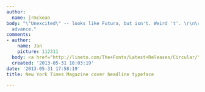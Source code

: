 ```yaml
---
author:
  name: jrmckean
body: "\"Unexcited\" -- looks like Futura, but isn't. Weird 't'. \r\n\r\nThanks in
  advance."
comments:
- author:
    name: Jan
    picture: 112311
  body: <a href="http://lineto.com/The+Fonts/Latest+Releases/Circular/">Circular</a>.
  created: '2013-05-31 18:03:19'
date: '2013-05-31 17:58:19'
title: New York Times Magazine cover headline typeface

---
```

